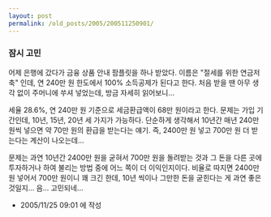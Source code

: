 ```yaml
---
layout: post
permalink: /old_posts/2005/200511250901/
---
```


### 잠시 고민

어제 은행에 갔다가 금융 상품 안내 팜플릿을 하나 받았다.
이름은 "절세를 위한 연금저축" 인데, 연 240만 원 한도에서 100% 소득공제가 된다고 한다.
처음 받을 땐 아무 생각 없이 주머니에 쑤셔 넣었는데, 방금 자세히 읽어보니...

세율 28.6%, 연 240만 원 기준으로 세금환급액이 68만 원이라고 한다.
문제는 가입 기간인데, 10년, 15년, 20년 세 가지가 가능하다.
단순하게 생각해서 10년간 매년 240만 원씩 넣으면 약 70만 원의 환급을 받는다는 얘기.
즉, 2400만 원 넣고 700만 원 더 받는다는 계산이 나오는데...

문제는 과연 10년간 2400만 원을 굳혀서 700만 원을 돌려받는 것과 
그 돈을 다른 곳에 투자하거나 하여 불리는 방법 중에 어느 쪽이 더 이익인지이다.
비율로 따지면 2400만 원 넣어서 700만 원이니 꽤 크긴 한데,
10년 씩이나 그만한 돈을 굳힌다는 게 과연 좋은 것일지... 음... 고민되네...




- 2005/11/25 09:01 에 작성